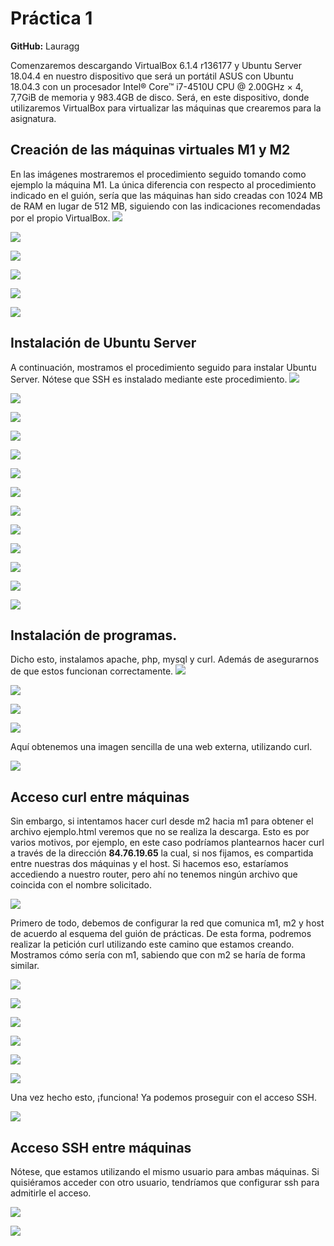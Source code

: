 # Práctica 1

**GitHub:** Lauragg


Comenzaremos descargando VirtualBox 6.1.4 r136177 y Ubuntu Server 18.04.4 en nuestro dispositivo que será un portátil ASUS con Ubuntu 18.04.3 con un procesador Intel® Core™ i7-4510U CPU @ 2.00GHz × 4, 7,7GiB de memoria y 983.4GB de disco. Será, en este dispositivo, donde utilizaremos VirtualBox para virtualizar las máquinas que crearemos para la asignatura.

## Creación de las máquinas virtuales M1 y M2
En las imágenes mostraremos el procedimiento seguido tomando como ejemplo la máquina M1. La única diferencia con respecto al procedimiento indicado en el guión, sería que las máquinas han sido creadas con 1024 MB de RAM en lugar de 512 MB, siguiendo con las indicaciones recomendadas por el propio VirtualBox.
![](./imgs/1.png)

![](./imgs/2.png)

![](./imgs/3.png)

![](./imgs/4.png)

![](./imgs/5.png)

![](./imgs/6.png)

## Instalación de Ubuntu Server
A continuación, mostramos el procedimiento seguido para instalar Ubuntu Server. Nótese que SSH es instalado mediante este procedimiento.
![](./imgs/7.png)

![](./imgs/8.png)

![](./imgs/9.png)

![](./imgs/10.png)

![](./imgs/11.png)

![](./imgs/12.png)

![](./imgs/13.png)

![](./imgs/14.png)

![](./imgs/15.png)

![](./imgs/16.png)

![](./imgs/17.png)

![](./imgs/18.png)

![](./imgs/19.png)

## Instalación de programas.
Dicho esto, instalamos apache, php, mysql y curl. Además de asegurarnos de que estos funcionan correctamente.
![](./imgs/20.png)

![](./imgs/21.png)

![](./imgs/22.png)

![](./imgs/23.png)

Aquí obtenemos una imagen sencilla de una web externa, utilizando curl.

![](./imgs/24.png)

## Acceso curl entre máquinas

Sin embargo, si intentamos hacer curl desde m2 hacia m1 para obtener el archivo ejemplo.html veremos que no se realiza la descarga. Esto es por varios motivos, por ejemplo, en este caso podríamos plantearnos hacer curl a través de la dirección **84.76.19.65** la cual, si nos fijamos, es compartida entre nuestras dos máquinas y el host. Si hacemos eso, estaríamos accediendo a nuestro router, pero ahí no tenemos ningún archivo que coincida con el nombre solicitado.

![](./imgs/27.png)

Primero de todo, debemos de configurar la red que comunica m1, m2 y host de acuerdo al esquema del guión de prácticas. De esta forma, podremos realizar la petición curl utilizando este camino que estamos creando. Mostramos cómo sería con m1, sabiendo que con m2 se haría de forma similar.

![](./imgs/28.png)

![](./imgs/29.png)

![](./imgs/30.png)

![](./imgs/31.png)

![](./imgs/32.png)

![](./imgs/33.png)

Una vez hecho esto, ¡funciona! Ya podemos proseguir con el acceso SSH.

![](./imgs/34.png)

## Acceso SSH entre máquinas

Nótese, que estamos utilizando el mismo usuario para ambas máquinas. Si quisiéramos acceder con otro usuario, tendríamos que configurar ssh para admitirle el acceso.

![](./imgs/35.png)

![](./imgs/36.png)
